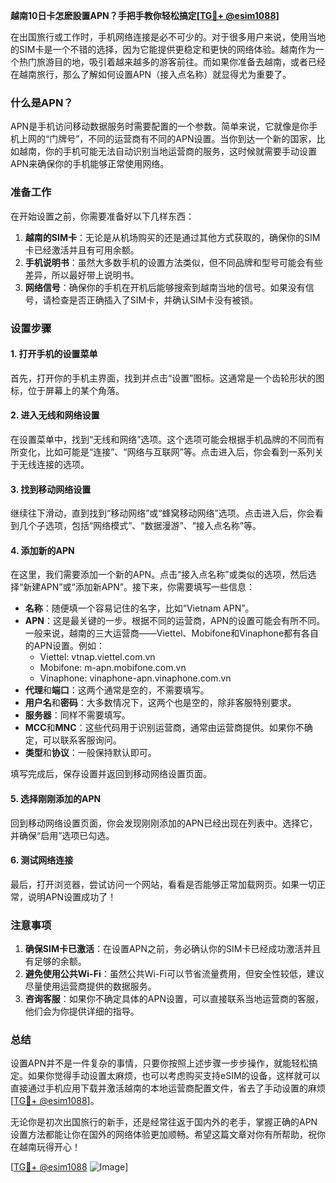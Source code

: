 **越南10日卡怎麽設置APN？手把手教你轻松搞定[[TG💪+ @esim1088](https://t.me/s/esim1088)]**

在出国旅行或工作时，手机网络连接是必不可少的。对于很多用户来说，使用当地的SIM卡是一个不错的选择，因为它能提供更稳定和更快的网络体验。越南作为一个热门旅游目的地，吸引着越来越多的游客前往。而如果你准备去越南，或者已经在越南旅行，那么了解如何设置APN（接入点名称）就显得尤为重要了。

### 什么是APN？

APN是手机访问移动数据服务时需要配置的一个参数。简单来说，它就像是你手机上网的“门牌号”，不同的运营商有不同的APN设置。当你到达一个新的国家，比如越南，你的手机可能无法自动识别当地运营商的服务，这时候就需要手动设置APN来确保你的手机能够正常使用网络。

### 准备工作

在开始设置之前，你需要准备好以下几样东西：

1. **越南的SIM卡**：无论是从机场购买的还是通过其他方式获取的，确保你的SIM卡已经激活并且有可用余额。
2. **手机说明书**：虽然大多数手机的设置方法类似，但不同品牌和型号可能会有些差异，所以最好带上说明书。
3. **网络信号**：确保你的手机在开机后能够搜索到越南当地的信号。如果没有信号，请检查是否正确插入了SIM卡，并确认SIM卡没有被锁。

### 设置步骤

#### 1. 打开手机的设置菜单

首先，打开你的手机主界面，找到并点击“设置”图标。这通常是一个齿轮形状的图标，位于屏幕上的某个角落。

#### 2. 进入无线和网络设置

在设置菜单中，找到“无线和网络”选项。这个选项可能会根据手机品牌的不同而有所变化，比如可能是“连接”、“网络与互联网”等。点击进入后，你会看到一系列关于无线连接的选项。

#### 3. 找到移动网络设置

继续往下滑动，直到找到“移动网络”或“蜂窝移动网络”选项。点击进入后，你会看到几个子选项，包括“网络模式”、“数据漫游”、“接入点名称”等。

#### 4. 添加新的APN

在这里，我们需要添加一个新的APN。点击“接入点名称”或类似的选项，然后选择“新建APN”或“添加新APN”。接下来，你需要填写一些信息：

- **名称**：随便填一个容易记住的名字，比如“Vietnam APN”。
- **APN**：这是最关键的一步。根据不同的运营商，APN的设置可能会有所不同。一般来说，越南的三大运营商——Viettel、Mobifone和Vinaphone都有各自的APN设置。例如：
  - Viettel: vtnap.viettel.com.vn
  - Mobifone: m-apn.mobifone.com.vn
  - Vinaphone: vinaphone-apn.vinaphone.com.vn
- **代理**和**端口**：这两个通常是空的，不需要填写。
- **用户名**和**密码**：大多数情况下，这两个也是空的，除非客服特别要求。
- **服务器**：同样不需要填写。
- **MCC**和**MNC**：这些代码用于识别运营商，通常由运营商提供。如果你不确定，可以联系客服询问。
- **类型**和**协议**：一般保持默认即可。

填写完成后，保存设置并返回到移动网络设置页面。

#### 5. 选择刚刚添加的APN

回到移动网络设置页面，你会发现刚刚添加的APN已经出现在列表中。选择它，并确保“启用”选项已勾选。

#### 6. 测试网络连接

最后，打开浏览器，尝试访问一个网站，看看是否能够正常加载网页。如果一切正常，说明APN设置成功了！

### 注意事项

1. **确保SIM卡已激活**：在设置APN之前，务必确认你的SIM卡已经成功激活并且有足够的余额。
2. **避免使用公共Wi-Fi**：虽然公共Wi-Fi可以节省流量费用，但安全性较低，建议尽量使用运营商提供的数据服务。
3. **咨询客服**：如果你不确定具体的APN设置，可以直接联系当地运营商的客服，他们会为你提供详细的指导。

### 总结

设置APN并不是一件复杂的事情，只要你按照上述步骤一步步操作，就能轻松搞定。如果你觉得手动设置太麻烦，也可以考虑购买支持eSIM的设备，这样就可以直接通过手机应用下载并激活越南的本地运营商配置文件，省去了手动设置的麻烦[[TG💪+ @esim1088](https://t.me/s/esim1088)]。

无论你是初次出国旅行的新手，还是经常往返于国内外的老手，掌握正确的APN设置方法都能让你在国外的网络体验更加顺畅。希望这篇文章对你有所帮助，祝你在越南玩得开心！

[[TG💪+ @esim1088](https://t.me/s/esim1088) ![Image](https://i.postimg.cc/4NQfJmqS/Snipaste-2025-05-13-00-14-12.png)]